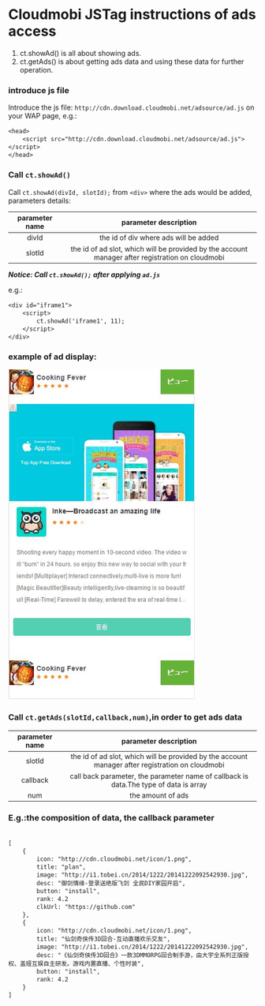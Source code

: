 # Cloudmobi JSTag instructions of ads access

1. ct.showAd() is all about showing ads.
2. ct.getAds() is about getting ads data and using these data for further operation.

### introduce js file

Introduce the js file: `http://cdn.download.cloudmobi.net/adsource/ad.js` on your WAP page, e.g.:

```
<head>
    <script src="http://cdn.download.cloudmobi.net/adsource/ad.js"></script>
</head>
```

### Call `ct.showAd()`

Call `ct.showAd(divId, slotId);` from `<div>` where the ads would be added, parameters details:

| parameter name | parameter description |
| :--: | :--: |
| divId | the id of div where ads will be added |
| slotId | the id of ad slot, which will be provided by the account manager after registration on cloudmobi |

___Notice: Call `ct.showAd();` after applying `ad.js`___

e.g.:

```
<div id="iframe1">
    <script>
        ct.showAd('iframe1', 11);
    </script>
</div>
```

### example of ad display:

![img-en](demo.en.jpg)


### Call `ct.getAds(slotId,callback,num)`,in order to get ads data

| parameter name | parameter description |
| :--: | :--: |
| slotId | the id of ad slot, which will be provided by the account manager after registration on cloudmobi |
| callback | call back parameter, the parameter name of callback is data.The type of data is array |
| num | the amount of ads |

### E.g.:the composition of data, the callback parameter


```

[
	{ 
		icon: "http://cdn.cloudmobi.net/icon/1.png",
        title: "plan",
        image: "http://i1.tobei.cn/2014/1222/20141222092542930.jpg",
        desc: "御剑情缘-登录送绝版飞剑 全民DIY家园开启",
        button: "install",
        rank: 4.2
	    clkUrl: "https://github.com"
	},
	{ 
		icon: "http://cdn.cloudmobi.net/icon/1.png",
        title: "仙剑奇侠传3D回合-互动直播欢乐交友",
        image: "http://i1.tobei.cn/2014/1222/20141222092542930.jpg",
        desc: "《仙剑奇侠传3D回合》一款3DMMORPG回合制手游，由大宇全系列正版授权、盖娅互娱自主研发。游戏内置直播、个性时装",
        button: "install",
        rank: 4.2
	}
]

```

